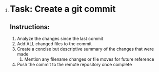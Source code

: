 1. # Task: Create a git commit

   

   ## Instructions:

   1. Analyze the changes since the last commit
   2. Add ALL changed files to the commit
   3. Create a concise but descriptive summary of the changes that were made
      1. Mention any filename changes or file moves for future reference	
   4. Push the commit to the remote repository once complete